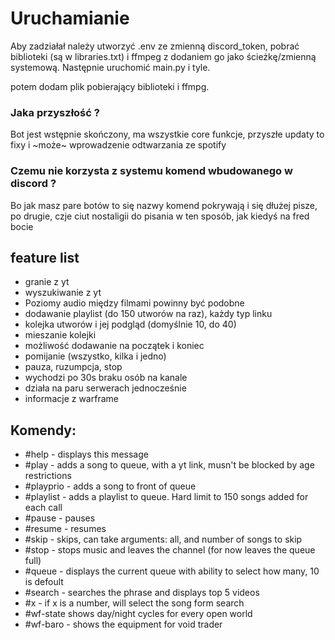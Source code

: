 # Uruchamianie
Aby zadziałał należy utworzyć .env ze zmienną discord_token, pobrać biblioteki (są w libraries.txt) i
ffmpeg z dodaniem go jako ścieżkę/zmienną systemową.
Następnie uruchomić main.py i tyle.

potem dodam plik pobierający biblioteki i ffmpg.

### Jaka przyszłość ?
Bot jest wstępnie skończony, ma wszystkie core funkcje,
przyszłe updaty to fixy i ~może~ wprowadzenie odtwarzania ze spotify

### Czemu nie korzysta z systemu komend wbudowanego w discord ?
Bo jak masz pare botów to się nazwy komend pokrywają i się dłużej pisze,
po drugie, czje ciut nostaligii do pisania w ten sposób, jak kiedyś na fred bocie

## feature list
- granie z yt
- wyszukiwanie z yt
- Poziomy audio między filmami powinny być podobne
- dodawanie playlist (do 150 utworów na raz), każdy typ linku
- kolejka utworów i jej podgląd (domyślnie 10, do 40)
- mieszanie kolejki
- możliwość dodawanie na początek i koniec
- pomijanie (wszystko, kilka i jedno)
- pauza, ruzumpcja, stop
- wychodzi po 30s braku osób na kanale
- działa na paru serwerach jednocześnie
- informacje z warframe

## Komendy:
- #help -     displays this message
- #play -     adds a song to queue, with a yt link, musn't be blocked by age restrictions
- #playprio - adds a song to front of queue
- #playlist - adds a playlist to queue. Hard limit to 150 songs added for each call
- #pause -    pauses
- #resume -   resumes
- #skip -     skips, can take arguments: all, and number of songs to skip
- #stop -     stops music and leaves the channel (for now leaves the queue full)
- #queue -    displays the current queue with ability to select how many, 10 is defoult
- #search -   searches the phrase and displays top 5 videos
- #x -        if x is a number, will select the song form search
- #wf-state   shows day/night cycles for every open world
- #wf-baro -  shows the equipment for void trader
